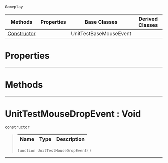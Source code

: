  `Gameplay`

|Methods|Properties|Base Classes|Derived Classes|
|---|---|---|---|
|[ Constructor](unittestmousedropevent.md#unittestmousedropevent-v)| |UnitTestBaseMouseEvent| |


 #  Properties


---  
 #  Methods


---  
 #  UnitTestMouseDropEvent : Void

 `constructor`

> 
> |Name|Type|Description|
> |---|---|---|
> ```TS:Nada
> function UnitTestMouseDropEvent()
> ``` 


---  
 

 